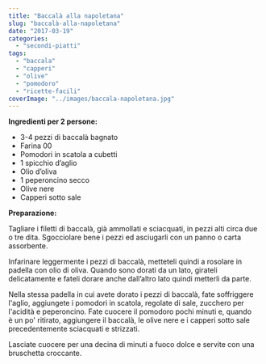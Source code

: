 ```yaml
---
title: "Baccalà alla napoletana"
slug: "baccalà-alla-napoletana"
date: "2017-03-19"
categories: 
  - "secondi-piatti"
tags: 
  - "baccala"
  - "capperi"
  - "olive"
  - "pomodoro"
  - "ricette-facili"
coverImage: "../images/baccala-napoletana.jpg"
---
```


**Ingredienti per 2 persone:**

- 3-4 pezzi di baccalà bagnato
- Farina 00
- Pomodori in scatola a cubetti
- 1 spicchio d’aglio
- Olio d’oliva
- 1 peperoncino secco
- Olive nere
- Capperi sotto sale

**Preparazione:** 

Tagliare i filetti di baccalà, già ammollati e sciacquati, in pezzi alti circa due o tre dita. Sgocciolare bene i pezzi ed asciugarli con un panno o carta assorbente.

Infarinare leggermente i pezzi di baccalà, metteteli quindi a rosolare in padella con olio di oliva. Quando sono dorati da un lato, girateli delicatamente e fateli dorare anche dall’altro lato quindi metterli da parte.

Nella stessa padella in cui avete dorato i pezzi di baccalà, fate soffriggere l'aglio, aggiungete i pomodori in scatola, regolate di sale, zucchero per l'acidità e peperoncino. Fate cuocere il pomodoro pochi minuti e, quando è un po' ritirato, aggiungere il baccalà, le olive nere e i capperi sotto sale precedentemente sciacquati e strizzati.

Lasciate cuocere per una decina di minuti a fuoco dolce e servite con una bruschetta croccante.

